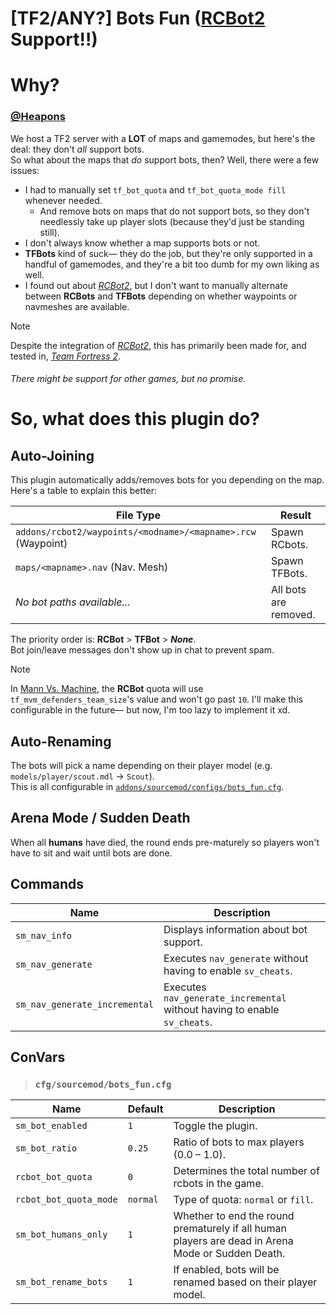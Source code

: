 # [TF2/ANY?] Bots Fun ([RCBot2](https://github.com/APGRoboCop/rcbot2) Support‼)
# Why?
### [@Heapons](https://github.com/Heapons)
We host a TF2 server with a **LOT** of maps and gamemodes, but here's the deal: they don't _all_ support bots.<br>
So what about the maps that _do_ support bots, then? Well, there were a few issues:<br>

- I had to manually set `tf_bot_quota` and `tf_bot_quota_mode fill` whenever needed.
  - And remove bots on maps that do not support bots, so they don't needlessly take up player slots (because they'd just be standing still).
- I don't always know whether a map supports bots or not.
- **TFBots** kind of suck— they do the job, but they're only supported in a handful of gamemodes, and they're a bit too dumb for my own liking as well.
- I found out about [*RCBot2*](https://github.com/APGRoboCop/rcbot2), but I don't want to manually alternate between **RCBots** and **TFBots** depending on whether waypoints or navmeshes are available.

> [!NOTE]
> Despite the integration of [*RCBot2*](https://github.com/APGRoboCop/rcbot2), this has primarily been made for, and tested in, [*Team Fortress 2*](https://store.steampowered.com/app/440/Team_Fortress_2).
> ###### There might be support for other games, but no promise.

# So, what does this plugin do?
## Auto-Joining
This plugin automatically adds/removes bots for you depending on the map. Here's a table to explain this better:

| File Type                                                        | Result                |
|------------------------------------------------------------------|-----------------------|
| `addons/rcbot2/waypoints/<modname>/<mapname>.rcw` (Waypoint)     | Spawn RCbots.         |
| `maps/<mapname>.nav` (Nav. Mesh)                                 | Spawn TFBots.         |
| *No bot paths available...*                                      | All bots are removed. |

The priority order is: **RCBot** > **TFBot** > ***None***.<br>
Bot join/leave messages don't show up in chat to prevent spam.<br>

> [!NOTE]
> In [Mann Vs. Machine](https://wiki.teamfortress.com/wiki/Mann_vs._Machine), the **RCBot** quota will use `tf_mvm_defenders_team_size`'s value and won't go past `10`. I'll make this configurable in the future— but now, I'm too lazy to implement it xd.

## Auto-Renaming
The bots will pick a name depending on their player model (e.g. `models/player/scout.mdl` → `Scout`).<br>
This is all configurable in [`addons/sourcemod/configs/bots_fun.cfg`](https://github.com/Serider-Lounge/SRCDS-Bots-Fun/blob/main/configs/bots_fun.cfg).<br>

## Arena Mode / Sudden Death
When all **humans** have died, the round ends pre-maturely so players won't have to sit and wait until bots are done.

## Commands
| Name                          | Description                                                               |
|-------------------------------|---------------------------------------------------------------------------|
| `sm_nav_info`                 | Displays information about bot support.                                   |
| `sm_nav_generate`             | Executes `nav_generate` without having to enable `sv_cheats`.             |
| `sm_nav_generate_incremental` | Executes `nav_generate_incremental` without having to enable `sv_cheats`. |

## ConVars
> ### `cfg/sourcemod/bots_fun.cfg`

| Name                   | Default   | Description                                                                                       |
|------------------------|-----------|---------------------------------------------------------------------------------------------------|
| `sm_bot_enabled`       | `1`       | Toggle the plugin.                                                                                |
| `sm_bot_ratio`         | `0.25`    | Ratio of bots to max players (0.0 – 1.0).                                                         |
| `rcbot_bot_quota`      | `0`       | Determines the total number of rcbots in the game.                                                |
| `rcbot_bot_quota_mode` | `normal`  | Type of quota: `normal` or `fill`.                                                                |
| `sm_bot_humans_only`   | `1`       | Whether to end the round prematurely if all human players are dead in Arena Mode or Sudden Death. |
| `sm_bot_rename_bots`   | `1`       | If enabled, bots will be renamed based on their player model.                                     |
